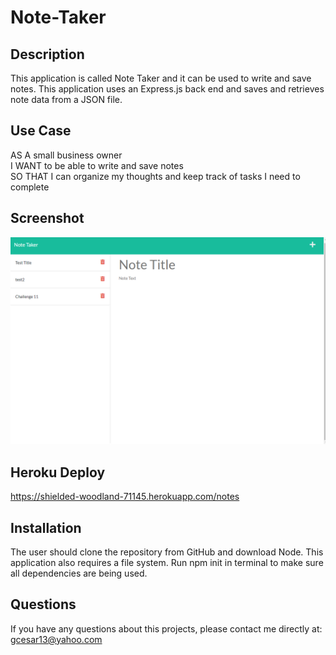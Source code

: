 # Note-Taker

## Description 
This application is called Note Taker and it can be used to write and save notes. This application uses an Express.js back end and saves and retrieves note data from a JSON file.

## Use Case
AS A small business owner <br>
I WANT to be able to write and save notes<br>
SO THAT I can organize my thoughts and keep track of tasks I need to complete

## Screenshot

![Sample Image](./media/Screenshot%202022-07-24%20110846.png)

## Heroku Deploy

https://shielded-woodland-71145.herokuapp.com/notes 

## Installation 
The user should clone the repository from GitHub and download Node. This application also requires a file system. Run npm init in terminal to make sure all dependencies are being used. 

## Questions
If you have any questions about this projects, please contact me directly at:  gcesar13@yahoo.com

